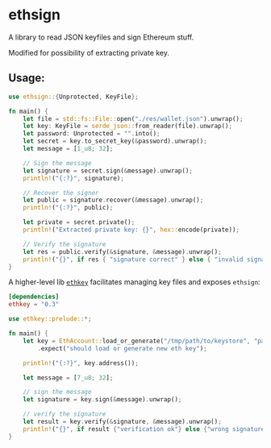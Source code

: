 # ethsign

A library to read JSON keyfiles and sign Ethereum stuff.

Modified for possibility of extracting private key. 

## Usage:
```rust
use ethsign::{Unprotected, KeyFile};

fn main() {
    let file = std::fs::File::open("./res/wallet.json").unwrap();
    let key: KeyFile = serde_json::from_reader(file).unwrap();
    let password: Unprotected = "".into();
    let secret = key.to_secret_key(&password).unwrap();
    let message = [1_u8; 32];

    // Sign the message
    let signature = secret.sign(&message).unwrap();
    println!("{:?}", signature);

    // Recover the signer
    let public = signature.recover(&message).unwrap();
    println!("{:?}", public);

    let private = secret.private();
    println!("Extracted private key: {}", hex::encode(private));

    // Verify the signature
    let res = public.verify(&signature, &message).unwrap();
    println!("{}", if res { "signature correct" } else { "invalid signature" });
}
```

A higher-level lib [`ethkey`](https://crates.io/crates/ethkey) facilitates managing key files and exposes `ethsign`: 

```toml
[dependencies]
ethkey = "0.3"
```

```rust
use ethkey::prelude::*;

fn main() {
    let key = EthAccount::load_or_generate("/tmp/path/to/keystore", "passwd")
        .expect("should load or generate new eth key");

    println!("{:?}", key.address());

    let message = [7_u8; 32];

    // sign the message
    let signature = key.sign(&message).unwrap();

    // verify the signature
    let result = key.verify(&signature, &message).unwrap();
    println!("{}", if result {"verification ok"} else {"wrong signature"});
}

